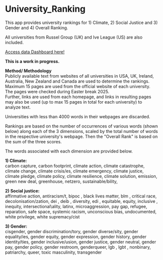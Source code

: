 # University_Ranking
This app provides university rankings for 1) Climate, 2) Social Justice and 3) Gender and 4) Overall Ranking.  

All universities from Russel Group (UK) and Ive League (US) are also included.

[Access data Dashboard here!](https://uniranking.streamlit.app/)   

<b>This is a work in progress.</b>     
  
<b>Method/ Methodology</b>  
Publicly available text from websites of all universities in USA, UK, Ireland, Australia, New Zealand and Canada are used to determine the rankings.  
Maximum 15 pages are used from the official website of each university.  The pages were checked during Easter break 2025.  
Further, links are used from each homepage, and links in resulting pages may also be used (up to max 15 pages in total for each university) to analyze text.  

Universities with less than 4000 words in their webpages are discarded.

Rankings are based on the number of occurrences of various words (shown below) along each of the 3 dimensions, scaled by the total number of words in the respective university's webpage. Then the "Overall Rank" is based on the sum of the three scores.  

The words associated with each dimension are provided  below.

<b>1) Climate:</b>  
carbon capture,
carbon footprint,
climate action,
climate catastrophe,
climate change,
climate crisis/es,
climate emergency,
climate justice,
climate pledge,
climate policy,
climate resilience,
climate solution,
emission,
green new deal,
greenhouse,
netzero,
sustainable/bility,



<b>2) Social justice:</b>    
affirmative action,
antiracism/t,
bipoc ,
black lives matter,
 blm ,
critical race,
 decolonisation/zation,
 dei ,
 deib ,
diversity,
 edi ,
equitable,
equity,
inclusive ,
inequity,
intersectional\ality,
latinx,
microaggression,
pay gap,
refugee,
 reparation,
safe space,
systemic racism,
unconscious bias,
undocumented,
white privilege,
white supremacy/cist



<b>3) Gender:</b>     
cisgender,
gender discrimination/tory,
gender diverse/sity,
gender equality/ies,
gender equity,
gender expression,
gender history,
gender identity/ties,
gender inclusive/usion,
gender justice,
gender neutral,
gender pay,
gender policy,
gender restroom,
genderqueer,
 lgb ,
 lgbt ,
nonbinary,
patriarchy,
queer,
toxic masculinity,
transgender




